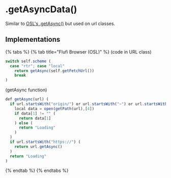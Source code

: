 # .getAsyncData()

Similar to [OSL's .getAsync()](https://osl.mistium.com/methods/networking/.getasync) but used on url classes.

## Implementations

{% tabs %}
{% tab title="Flufi Browser (OSL)" %}
(code in URL class)

```javascript
switch self.scheme (
  case "rtr"; case "local"
    return getAsync(self.getFetchUrl())
    break
)
```

(getAsync function)

```javascript
def getAsync(url) (
  if url.startsWith("origin/") or url.startsWith("~") or url.startsWith("/") (
    local data = open(getPath(url),[4])
    if data[1] != "" (
      return data[1]
    ) else (
      return "Loading"
    )
  )
  if url.startsWith("https://") (
    return url.getAsync()
  )
  return "Loading"
)
```
{% endtab %}
{% endtabs %}

